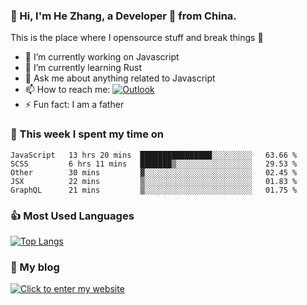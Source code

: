 ### 👋 Hi, I'm He Zhang, a Developer 🚀 from China.

This is the place where I opensource stuff and break things :rofl:

- 🔭  I’m currently working on Javascript
- 🌱  I’m currently learning Rust
- 💬  Ask me about anything related to Javascript
- 📫  How to reach me: [![Outlook](https://img.shields.io/badge/-Outlook-0078D4?style=flat&logo=Microsoft-Outlook&logoColor=white)](mailto:zhanghecool@outlook.com)
- ⚡  Fun fact: I am a father

### 💪 This week I spent my time on 
<!--START_SECTION:waka-->
```text
JavaScript   13 hrs 20 mins  ████████████████░░░░░░░░░   63.66 % 
SCSS         6 hrs 11 mins   ███████▒░░░░░░░░░░░░░░░░░   29.53 % 
Other        30 mins         ▓░░░░░░░░░░░░░░░░░░░░░░░░   02.45 % 
JSX          22 mins         ▒░░░░░░░░░░░░░░░░░░░░░░░░   01.83 % 
GraphQL      21 mins         ▒░░░░░░░░░░░░░░░░░░░░░░░░   01.75 % 
```
<!--END_SECTION:waka-->

### 👍 Most Used Languages
[![Top Langs](https://github-readme-stats.vercel.app/api/top-langs/?username=zhanghecool&layout=compact)](https://zhanghe.cool)

### 🌈 My blog 
[![Click to enter my website](https://cdn.jsdelivr.net/gh/zhanghecool/assets/images/gif/zhanghecools.gif)](https://zhanghe.cool)
